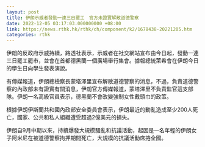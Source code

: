 ```yaml
---
layout: post
title: 伊朗示威者發動一連三日罷工　官方未證實解散道德警察
date: 2022-12-05 03:17:03.000000000 +08:00
link: https://news.rthk.hk/rthk/ch/component/k2/1678438-20221205.htm
categories: rthk
---
```


伊朗的反政府示威持續，路透社表示，示威者在社交網站宣布由今日起，發動一連三日罷工罷市，並會在首都德黑蘭一個廣場舉行集會。據報總統萊希會在伊朗今日的學生日向學生發表演說。

有傳媒報道，伊朗總檢察長蒙塔澤里宣布解散道德警察的消息，不過，負責道德警察的內政部未有證實有關消息，伊朗官方傳媒報道，蒙塔澤里不負責監官這支部隊。伊朗一名高級官員表示，德黑蘭不會改變強制女性戴頭巾的政策。

根據伊朗伊斯蘭共和國內政部安全委員會表示，伊朗最近的動亂造成至少200人死亡，國家、公共和私人組織遭受超過2億美元的損失。

伊朗自9月中期以來，持續爆發大規模騷亂和抗議活動，起因是一名年輕的伊朗女子阿米尼在被道德警察拘押期間死亡，大規模的抗議活動席捲全國。
